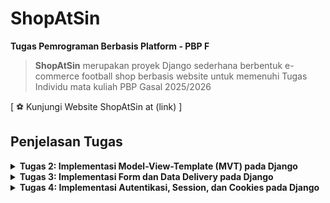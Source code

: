 # ShopAtSin

**Tugas Pemrograman Berbasis Platform - PBP F**

> **ShopAtSin** merupakan proyek Django sederhana berbentuk e-commerce football shop berbasis website untuk memenuhi Tugas Individu mata kuliah PBP Gasal 2025/2026

[ ⚽️ Kunjungi Website ShopAtSin at (link) ]

## **Penjelasan Tugas**

<details>
<summary> <b> Tugas 2: Implementasi Model-View-Template (MVT) pada Django </b> </summary>

## **Implementasi Checklist**

* ### Inisiasi Proyek Django

Setelah saya membuat direktori baru dengan nama ShopAtSin, nama toko saya, saya membuat dependencies pada berkas 'requirements.txt' yang berisi

```
django
gunicorn
whitenoise
psycopg2-binary
requests
urllib3
```

Lalu melakukan instalasi dependencies setelah menjalankan virtual environment dengan perintah `pip install -r requirements.txt` dan membuat proyek Django dengan perintah `django-admin startproject shopatsin .`

* ### Menjalankan Server

Setelah membuat proyek Django, saya menambahkan string `ALLOWED_HOSTS = ["localhost", "127.0.0.1"]` untuk keperluan deployment dan menjalankan server Django dengan perintah `python3 manage.py runserver`

* ### Membuat  aplikasi `main`

Saya menjalankan perintah `python manage.py startapp main` untuk membuat aplikasi baru bernama main. Lalu saya menambahkan `main` ke `INSTALLED_APPS` pada berkas `settings.py` 


* ### Membuat model aplikasi `main`

Saya membuat berkas `models.py` pada direktori `main` yang berisikan

```
from django.db import models

class ItemInShopAtSin(models.Model):
    name = models.CharField(max_length=255) 
    price = models.IntegerField()  
    description = models.TextField()  
    thumbnail = models.URLField()  
    is_featured = models.BooleanField(default=False)  

    stock = models.IntegerField(default=0)  
    brand = models.CharField(max_length=100, blank=True, null=True)  
    rating = models.FloatField(default=0.0)  
    date_added = models.DateField(auto_now_add=True) 

    def __str__(self):
        return f"{self.name} - {self.category}"
```

Lalu saya mengimigrasikan model yang sudah saya buat dengan menjalankan perintah `python3 manage.py makemigrations` dan mengimigrasikannya ke basis data lokal dengan menjalankan perintah `python manage.py migrate`

* ### Membuat template dan view aplikasi `main`

Template untuk merender pada file `views.py` berisikan

```
from django.shortcuts import render

def show_main(request):
    context = {
        "app_name": "ShopAtSin",              
        "student_name": "Annisa Muthia Alfahira",  
        "student_class": "F"   
    }
    return render(request, "main.html", context)

```

dan template pada file `html.main` berisi 

```
<!DOCTYPE html>
<html lang="en">
<head>
    <meta charset="UTF-8">
    <title>{{ app_name }}</title>
</head>
<body>
    <h1>Welcome to {{ app_name }} 👋</h1>
    <p>Nama: {{ student_name }}</p>
    <p>Kelas: {{ student_class }}</p>
</body>
</html>

```

* ### Melakukan routing pada aplikasi `main`

Untuk mengatur URL pada aplikasi `main`, saya membuat berkas `urls.py` pada aplikasi `main` berisikan

```
from django.urls import path
from .views import show_main

app_name = 'main'

urlpatterns = [
    path('', show_main, name='show_main'),
]
```

Dengan begitu, saya dapat melihat `main` dengan perintah `python manage.py runserver`

## **Jawaban Tugas 2**

* ### Bagan request client ke web aplikasi berbasis Django

![bagan request client ke web](images/baganTugas2.JPG)

Client (Browser/User) mengirimkan request HTTP ke server, kemudian memprosesnya dengan melakukan pemetaan URL melalui `urls.py`. Setelah URL ditemukan dan dipetakan, fungsi yang sesuai dalam `views.py` dijalankan berdasarkan permintaan URL tersebut. Selanjutnya, fungsi view mengembalikan HTTP response dalam bentuk halaman HTML. Dalam proses ini, `views.py` mengambil data yang dibutuhkan dari `models.py`, lalu data tersebut disajikan menggunakan template main.html.


* ### Jelaskan peran `settings.py` dalam project Django!

File `settings.py` dalam proyek Django berfungsi sebagai pusat konfigurasi yang mengatur bagaimana aplikasi berjalan. Semua pengaturan inti, mulai dari aplikasi apa saja yang digunakan, koneksi ke database, hingga lokasi template HTML dan file statis seperti CSS atau JavaScript, didefinisikan di dalamnya. Selain itu, `settings.py` juga memuat pengaturan keamanan, misalnya `SECRET_KEY` untuk enkripsi, `DEBUG` untuk menentukan mode pengembangan atau produksi, serta `ALLOWED_HOSTS` yang menentukan domain mana saja yang diperbolehkan mengakses aplikasi. Tidak hanya itu, file ini juga mengatur bahasa, zona waktu, serta berbagai middleware yang akan memproses request dan response. Dengan kata lain, `settings.py` adalah jantung dari proyek Django, karena tanpa file ini server tidak akan tahu bagaimana cara menjalankan dan mengatur seluruh komponen aplikasi.

* ### Bagaimana cara kerja migrasi database di Django?

Migrasi database di Django adalah proses untuk menerjemahkan perubahan yang dibuat pada model Python menjadi perubahan pada struktur tabel di database. Saat seorang pengembang menambahkan, mengubah, atau menghapus atribut pada sebuah model di `models.py`, Django tidak langsung mengubah database, melainkan menyimpan perubahan itu sebagai berkas migrasi dengan perintah `python manage.py makemigrations`. Berkas migrasi ini berisi instruksi yang mendeskripsikan apa saja perubahan yang perlu dilakukan pada database. Setelah itu, perintah `python manage.py migrate` dijalankan untuk mengeksekusi instruksi tersebut sehingga database diperbarui sesuai dengan definisi model terbaru. Dengan sistem migrasi ini, pengembang dapat melacak riwayat perubahan database, berpindah antar versi struktur tabel, serta menjaga konsistensi antara kode program dengan basis data yang digunakan.

* ### Menurut Anda, dari semua framework yang ada, mengapa framework Django dijadikan permulaan pembelajaran pengembangan perangkat lunak?

Django sering dijadikan permulaan dalam pembelajaran pengembangan perangkat lunak karena sifatnya yang lengkap, terstruktur, dan begineer friendly. Framework ini menganut prinsip “batteries included”, artinya banyak fitur penting seperti autentikasi pengguna, manajemen database, sistem template, hingga pengaturan keamanan sudah tersedia secara bawaan tanpa harus menambahkan modul tambahan. Hal ini membuat mahasiswa atau pengembang pemula bisa lebih fokus memahami konsep dasar pengembangan aplikasi web daripada pusing pada detail teknis kecil. Selain itu, Django menggunakan bahasa Python yang dikenal dengan sintaks yang sederhana dan mudah dibaca, sehingga membantu pemula untuk cepat memahami logika program. Struktur proyek Django yang rapi juga memperkenalkan mahasiswa pada praktik best practice dalam pengembangan perangkat lunak, seperti pemisahan model, view, dan template. Dengan kombinasi kemudahan penggunaan dan kelengkapan fitur, Django menjadi pilihan yang ideal sebagai titik awal sebelum mempelajari framework lain yang mungkin lebih kompleks.

* ### Apakah ada feedback untuk asisten dosen tutorial 1 yang telah kamu kerjakan sebelumnya?

Tidak ada, all good!!

</details>

<details>
<summary> <b> Tugas 3: Implementasi Form dan Data Delivery pada Django </b> </summary>

> ### **Jelaskan mengapa kita memerlukan data delivery dalam pengimplementasian sebuah platform?**

Data delivery” = cara data diambil/dikirim antar komponen (frontend ↔ backend ↔ layanan lain) secara terstruktur, aman, efisien, dan konsisten. Tanpa desain data delivery yang jelas, platform bakal cepat berantakan. Alasan utamanya:

* Interoperabilitas: client berbeda (web, mobile, service lain) bisa ngomong ke server dengan format & protokol yang sama (mis. HTTP + JSON).
* Pemecahan tanggung jawab (decoupling): UI bisa berkembang tanpa merombak backend, asal kontrak API dan format data terjaga.
* Reliabilitas & skalabilitas: dukung retry, idempotency, pagination, caching (ETag/Last-Modified), rate limiting.
* Keamanan: kanal terenkripsi (HTTPS), auth (token/session), kontrol akses, audit logging.
* Kinerja: format data yang ringan, kompresi, dan kemampuan streaming/batching.
* Observabilitas: payload seragam memudahkan logging, tracing, dan analitik.
* Contoh konkret di platform Django: endpoint REST (JSON) untuk CRUD, Webhook/Queue untuk event, dan mekanisme cache untuk response read-heavy.

> ### **Menurutmu, mana yang lebih baik antara XML dan JSON? Mengapa JSON lebih populer dibandingkan XML?**

tergantung use case, tapi JSON lebih populer di web modern.

### Kelebihan JSON
* Lebih ringkas & mudah dibaca (lebih sedikit “tag” daripada XML).
* Mapping natural ke struktur data bahasa modern (object/dict, array, number, bool).
* Native di JavaScript (JSON.parse/stringify) → ideal untuk SPA/Frontend.
* Parsing cepat dan dukungan luas di semua framework web.

### Kelebihan XML (tetap relevan di domain tertentu)
* Schema & validasi kuat (XSD), namespaces, mixed content (teks + markup) → unggul untuk dokumen kompleks, standar enterprise lama, atau dunia publishing.
* Atribut & extensibility yang rapi di beberapa protokol lama (SOAP).

### Kesimpulan:
* App web/mobile modern → JSON (ringan, cepat, tooling melimpah).
* Integrasi enterprise legacy / dokumen kompleks / perlu XSD → XML masih masuk akal.

> ### **Fungsi `is_valid()` pada Django Form**
`form.is_valid()` menjalankan validasi penuh form:
* Memicu `full_clean()` → mem-parse `request.POST/FILES`, menjalankan validasi built-in, custom clean_<field>(), dan clean() level form.
* Mengisi `form.cleaned_data` (data yang sudah dibersihkan/ditipkan tipe).
* Mengisi `form.errors` jika ada error.
* Return `True/False`: hanya gunakan `cleaned_data/form.save()` (ModelForm) setelah `is_valid()` bernilai `True`.

> ### **Mengapa kita membutuhkan `csrf_token` saat membuat form di Django? Apa yang dapat terjadi jika kita tidak menambahkan `csrf_token` pada form Django? Bagaimana hal tersebut dapat dimanfaatkan oleh penyerang?**
CSRF (Cross-Site Request Forgery) = serangan di mana attacker “menyuruh” browser korban mengirimkan POST/PUT/DELETE ke situs menggunakan cookie sesi korban tanpa sepengetahuan korban (contoh:  auto-submit form tersembunyi dari domain jahat).

Django memakai CSRF token (random per user/session) yang:
* Diset sebagai cookie;
* Wajib dikirim balik di hidden field `{% csrf_token %}` (atau header untuk AJAX).
* Diverifikasi middleware → request dari situs lain tanpa token valid akan ditolak.

Kalau tidak pakai `csrf_token`:
* Attacker bisa “mengklikkan” aksi penting (ubah password, transfer saldo, hapus data, posting spam) pada akun korban karena cookie login korban otomatis ikut pada request lintas-site.
* Di deployment custom domain, ingat juga set `CSRF_TRUSTED_ORIGINS` kalau domainnya beda dari asal (ini yang sering bikin error “Origin checking failed” saat live).

Contoh setting (di `settings.py`):

### Tambahkan domain HTTPS yang sah saat deploy:
```
CSRF_TRUSTED_ORIGINS = [
    "https://annisa-muthia-shopatsin.pbp.cs.ui.ac.id",
]
```
> ### **Apakah ada feedback untuk asdos di tutorial 2 yang sudah kalian kerjakan?**
Nope, all good!

> ### **Jelaskan bagaimana cara kamu mengimplementasikan checklist di atas secara step-by-step (bukan hanya sekadar mengikuti tutorial)**
Untuk mendapatkan data baru yang ingin ditampilkan, maka dapat dibuat `form` untuk menerima input.

1. Pertama, buat berkas baru bernama `forms.py` pada direktori `main` dan tambahkan kode berikut ini.

```python
from django.forms import ModelForm
from main.models import ShopAtSinItem

class ItemsForms(ModelForm):
    class Meta:
        model = ShopAtSinItem
        fields = ["name", "price", "description", "thumbnail", "category", "is_featured", "stock", "brand", "rating"]
```

2. Kedua, mengubah fungsi `show_main` pada `views.py` dengan kode berikut ini.
```python
def show_main(request):
    items = ShopAtSinItem.objects.all()

    context = {
        "app_name": "ShopAtSin",              
        "student_name": "Annisa Muthia Alfahira",  
        "student_class": "F"   ,
        'items': items
    }

    return render(request, "main.html", context)
```

### Menambahkan fungsi pada `views`
Kita akan bisa melihat dan mengembalikan data yang telah dimasukkan melalui `form`. 

#### Format HTML

1. Akan dibuat fungsi baru bernama `create_item` pada `views.py`, untuk menerima data seperti pada kode berikut ini.
```python
def create_item(request):
    form = ItemsForms(request.POST or None)

    if form.is_valid() and request.method == "POST":
        form.save()
        return redirect('main:show_main')

    context = {'form': form}
    return render(request, "create_item.html", context)
```

2. Membuat *template* baru untuk tampilan dalam menambahkan *item* baru dengan nama `create_item.html` pada direktori `main/templates`.
```python
<h1>Add New Item</h1>

<form method="post">
  {% csrf_token %}
  {{ form.as_p }}
  <button type="submit">Save</button>
</form>

<p><a href="{% url 'main:show_main' %}"><button>Back</button></a></p>

```

3. Tampilkan data *item* dalam bentuk tabel dan tambahkan tombol `+ Add Item` pada `main.html`.
```python
    <a href="{% url 'main:create_item' %}" style="
    text-decoration:none; display:inline-flex; align-items:center; gap:8px;
    padding:10px 16px; border-radius:22px; font-weight:700;
    color:#fff; background:#f2769b;
    box-shadow:0 6px 16px rgba(0,0,0,.15);
  ">
    <span style="font-size:1.1rem;">＋</span> Add Item
  </a>
```

---

Untuk format XML dan JSON, saya akan menambahkan *import* `HttpResponse` dan `serializers` pada `views.py` di folder `main`.

#### Format XML
Tambahkan fungsi `show_xml` yang me-return `HttpResponse` berisi data yang sudah di-serialize menjadi XML.

```python
def show_xml(request):
    data = ShopAtSinItem.objects.all()
    xml = serializers.serialize("xml", data)
    return HttpResponse(xml, content_type="application/xml")
```

#### Format JSON
Tambahkan fungsi `show_json` yang me-return `HttpResponse` berisi data yang sudah di-serialize menjadi JSON.

```python
def show_json(request):
    data = ShopAtSinItem.objects.all()
    js = serializers.serialize("json", data)
    return HttpResponse(js, content_type="application/json")
```

---

Untuk format XML dan JSON *by* ID, dalam pengambilan hasil *query* tambahkan *filter* dengan ID tertentu saja.

#### Format XML *by* ID
```python
def show_xml_by_id(request, id):
    obj = get_object_or_404(ShopAtSinItem, pk=id)
    xml = serializers.serialize("xml", [obj]) 
    return HttpResponse(xml, content_type="application/xml")
```

#### Format JSON *by* ID
```python
def show_json_by_id(request, id):
    obj = get_object_or_404(ShopAtSinItem, pk=id)
    js = serializers.serialize("json", [obj])
    return HttpResponse(js, content_type="application/json")
```
---

### Membuat *routing* URL
Tambahkan path url fungsi diatas ke dalam `urlpatterns` pada `urls.py` di folder `main`. Tidak lupa untuk mengimportnya dari `views.py`.

```python
from django.urls import path
from .views import show_main, show_item, create_item, show_xml, show_json, show_xml_by_id, show_json_by_id

app_name = 'main'

urlpatterns = [
    path('', show_main, name='show_main'),
    path('items/<int:id>/', show_item, name='show_item'),
    path('items/create/', create_item, name='create_item'),
    path('items/xml/', show_xml, name='show_xml'),
    path('items/json/', show_json, name='show_json'),
    path('items/xml/<str:id>/', show_xml_by_id, name='show_xml_by_id'),
    path('items/json/<str:id>/', show_json_by_id, name='show_json_by_id'),
]
```

Dengan begitu, input `form` sudah selesai dibuat dan siap digunakan. Jalankan command `python manage.py runserver` dan kunjungi <http://localhost:8000>.

## Postman *Screenshot*
Berikut adalah tangkapan layar hasil akses URL melalui Postman untuk tiap kelima URL.
1. HTML
![HTML](images/htmlTugas3.png)
2. XML
![XML](images/xmlTugas3.png)
3. JSON
![JSON](images/jsonTugas3.png)
4. XML *by* ID
![XML *by* ID](images/xmlByIdTugas3.png)
5. JSON *by* ID
![JSON *by* ID](images/jsonByIdTugas3.png)




</details>

<details>
<summary> <b> Tugas 4: Implementasi Autentikasi, Session, dan Cookies pada Django </b> </summary>

## **Jawaban Tugas 4**

> ### Apa itu Django AuthenticationForm? Kelebihan dan Kekurangannya

Django AuthenticationForm adalah form bawaan Django yang digunakan untuk menangani proses login user dengan field username dan password. Form ini secara otomatis memvalidasi apakah kombinasi username dan password sesuai dengan data di database menggunakan sistem autentikasi Django. 

Kelebihannya adalah praktis dan aman karena sudah mengintegrasikan logika autentikasi bawaan, sehingga developer tidak perlu membuat logika verifikasi sendiri. Namun, kekurangannya adalah terbatas dalam kustomisasi, jika ingin menambahkan field tambahan seperti “remember me” atau integrasi OTP, biasanya developer perlu menulis form kustom.

> ### Perbedaan Autentikasi dan Otorisasi, serta Implementasi di Django
Autentikasi adalah proses untuk memastikan identitas pengguna—misalnya dengan username dan password—sedangkan otorisasi adalah proses untuk menentukan apa yang boleh dilakukan pengguna tersebut setelah terautentikasi, seperti apakah bisa mengakses halaman admin atau hanya halaman biasa.  

Django memisahkan keduanya dengan jelas. Autentikasi ditangani lewat `authenticate()` dan `login()`, sedangkan otorisasi diatur dengan sistem permission, group, serta flag seperti `is_staff` dan `is_superuser`. Django juga menyediakan dekorator seperti `@login_required` dan `@permission_required` untuk membatasi akses ke view tertentu sesuai hak pengguna.

> ### Kelebihan dan Kekurangan Session dan Cookies
Session menyimpan data di server, sementara browser hanya menyimpan ID sesi di cookie. Kelebihannya adalah data sensitif lebih aman karena tidak dikirim ke browser, serta mampu menyimpan struktur data kompleks. Kekurangannya adalah membebani server karena semua state disimpan di sisi server.

Cookies menyimpan data langsung di browser. Kelebihannya adalah ringan, mudah digunakan, dan cocok untuk preferensi user yang tidak sensitif. Namun, kekurangannya adalah rentan terhadap manipulasi atau pencurian data jika tidak diamankan dengan baik, serta terbatas ukurannya (umumnya 4KB per cookie).

> ### Apakah Cookies Aman Secara Default? Bagaimana Django Menangani?
Cookies tidak selalu aman secara default karena bisa dicuri melalui serangan seperti XSS atau dikirim tanpa enkripsi pada koneksi HTTP. Karena itu, ada risiko potensial jika developer tidak berhati-hati.  

Django membantu mengurangi risiko ini dengan beberapa pengaturan:  
- `SESSION_COOKIE_SECURE = True` untuk memastikan cookie hanya dikirim lewat HTTPS.  
- `SESSION_COOKIE_HTTPONLY = True` agar cookie tidak bisa diakses lewat JavaScript.  
- `CSRF_COOKIE_SECURE` dan `CSRF_COOKIE_HTTPONLY` untuk melindungi CSRF token.  
- Middleware CSRF yang mewajibkan token unik di setiap form POST.  
Dengan kombinasi ini, Django memberi dasar keamanan yang cukup kuat dalam penggunaan cookies.

### Implementasi Step-by-Step

## Implementasi Autentikasi, Session, dan Cookies

### Membuat Fungsi dan Form Registrasi
Pada tugas kali ini, kita ingin membuat halaman utama kita hanya bisa diakses oleh pengguna yang sudah mempunyai akun saja. Untuk mendaftarkan pengguna, diperlukan form registrasi.

Pada `views.py` folder main, saya menambahkan fungsi `register` dan mengimport beberapa modul berikut ini.
```python
from django.shortcuts import redirect
from django.contrib.auth.forms import UserCreationForm
from django.contrib import messages  

def register(request):
    form = UserCreationForm()
    if request.method == "POST":
        form = UserCreationForm(request.POST)
        if form.is_valid():
            form.save()
            messages.success(request, 'Your account has been successfully created!')
            return redirect('main:login')
    context = {'form': form}
    return render(request, 'register.html', context)
```
Setelah itu, saya membuat halaman registrasi `register.html` pada `main/templates` dengan kode berikut.
```html
{% extends 'base.html' %}

{% block meta %}
<title>Register</title>
{% endblock meta %}

{% block content %}

<div>
  <h1>Register</h1>

  <form method="POST">
    {% csrf_token %}
    <table>
      {{ form.as_table }}
      <tr>
        <td></td>
        <td><input type="submit" name="submit" value="Daftar" /></td>
      </tr>
    </table>
  </form>

  {% if messages %}
  <ul>
    {% for message in messages %}
    <li>{{ message }}</li>
    {% endfor %}
  </ul>
  {% endif %}
</div>

{% endblock content %}
```
Terakhir, menambahkan *url path* pada `urls.py`.

```python
from main.views import register

urlpatterns = [
    ...
    path('register/', register, name='register'),
    ...
]
```

### Membuat Fungsi Login dan Merestriksi Akses Halaman Main
Setelah membuat form registrasi, saya membuat fitur login untuk mengakses pengguna yang terdaftar.

Pada `views.py` folder main, saya menambahkan fungsi `login_user` dan mengimport beberapa modul berikut ini.
```python
from django.contrib.auth import authenticate, login

def login_user(request):
   if request.method == 'POST':
      form = AuthenticationForm(data=request.POST)

      if form.is_valid():
            user = form.get_user()
            login(request, user)
            return redirect('main:show_main')

   else:
      form = AuthenticationForm(request)
   context = {'form': form}
   return render(request, 'login.html', context)
```
Setelah itu, saya membuat halaman login `login.html` pada `main/templates` dengan kode berikut.

```html
{% extends 'base.html' %}

{% block meta %}
<title>Login</title>
{% endblock meta %}

{% block content %}
<div class="login">
  <h1>Login</h1>

  <form method="POST" action="">
    {% csrf_token %}
    <table>
      {{ form.as_table }}
      <tr>
        <td></td>
        <td><input class="btn login_btn" type="submit" value="Login" /></td>
      </tr>
    </table>
  </form>

  {% if messages %}
  <ul>
    {% for message in messages %}
    <li>{{ message }}</li>
    {% endfor %}
  </ul>
  {% endif %} Don't have an account yet?
  <a href="{% url 'main:register' %}">Register Now</a>
</div>

{% endblock content %}
</div>

{% endblock content %}
```
Terakhir, menambahkan *url path* pada `urls.py`.
```python
from main.views import login_user

urlpatterns = [
    ...
    path('login/', login_user, name='login'),
    ...
]
```

Untuk membatasi akses halaman main, pada `views.py` tambahkan modul dan decorator berikut ini.
```python
from django.contrib.auth.decorators import login_required

@login_required(login_url='/login') 
def show_main(request):
    ....

@login_required(login_url='/login')
def create_item(request):
    ....
```

### Membuat Fungsi Logout
Sekrang pengguna sudah berhasil melakukan login. Lalu, bagaimana dengan fitur logout?

Pada `views.py` folder main, saya menambahkan fungsi `logout_user` dan mengimport beberapa modul berikut ini.
```python
from django.contrib.auth import logout

def logout_user(request):
    logout(request)
    response = HttpResponseRedirect(reverse('main:login'))
    response.delete_cookie('last_login')
    return response
```
Setelah itu, saya membuat tombol `"logout"` di `base.html` pada `templates` dengan kode berikut.
```html
    ...
     <a href="{% url 'main:logout' %}" >
            <button>
                Logout
            </button>
        </a>
    ...
```
Terakhir, menambahkan *url path* pada `urls.py`.
```python
from main.views import logout_user

urlpatterns = [
    ...
    path('logout/', logout_user, name='logout'),
    ...
]
```

### Menghubungkan `Item` dengan `User`
Agar pengguna yang terotorisasi dapat melihat produk-produknya sendiri, kita perlu menghubungkan setiap objek `Item` untuk setiap `User`.
Saya menambahkan kode berikut pada `models.py`,
```python
from django.contrib.auth.models import User

class Item(models.Model):
    ...
    user = models.ForeignKey(User, on_delete=models.CASCADE)
```

Saya juga mengubah sedikit kode pada fungsi `create_item` di `views.py` menjadi seperti berikut.
```python
@login_required(login_url='/login')
def create_item(request):
    form = ItemsForms(request.POST or None)

    if form.is_valid() and request.method == "POST":
        item = form.save(commit=False)
        item.user = request.user
        item.save()
        return redirect("main:show_main")

    context = {"form": form}
    return render(request, "create_item.html", context)
```
Terakhir, agar nama penggunanya berubah tambahkan kode berikut pada fungsi `show_main`.
```python
def show_main(request):
    filter_type = request.GET.get('filter', 'all')

    if filter_type == 'all':
        items = ShopAtSinItem.objects.all()
    else:
        # contoh: ?filter=my  -> hanya item milik user login
        items = ShopAtSinItem.objects.filter(user=request.user)

    context = {
        "app_name": "ShopAtSin",
        "student_name": "Annisa Muthia Alfahira",
        "student_class": "F",
        "items": items,
        "last_login": request.COOKIES.get('last_login', 'Never'),
        "filter_type": filter_type,  # optional: bisa dipakai buat highlight tombol filter
    }
    return render(request, "main.html", context)
```
Simpan perubahan tersebut dan jangan lupa untuk melakukan `python manage.py makemigrations` dan `python manage.py migrate`.

### Menerapkan Cookies
Untuk menampilkan data *last login* pengguna, kita bisa menggunakan cookies.

Saya menambahkan modul berikut pada `views.py` direktori `main`. 
```python
import datetime
from django.http import HttpResponseRedirect
from django.urls import reverse
```

Tambahkan informasi cookie *last login* pada fungsi `show_main`.
```python
context = {
        ...
        "last_login": request.COOKIES.get('last_login', 'Never'),  
        ...
    }
```
Ubahlah kode `logout_user` menjadi seperti berikut.
```python
def logout_user(request):
    logout(request)
    response = HttpResponseRedirect(reverse('main:login'))
    response.delete_cookie('last_login')
    return response
```
Terakhir, tampilkan cookie nya ke dalam `base.html`.
```html
...
<h5>Sesi terakhir login: {{ last_login }}</h5>
...
```
</details>